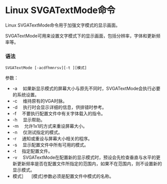 # Linux SVGATextMode命令

Linux SVGATextMode命令用于加强文字模式的显示画面。

SVGATextMode可用来设置文字模式下的显示画面，包括分辨率，字体和更新频率等。

### 语法

    SVGATextMode [-acdfhmnrsv][-t ][模式]

参数：

- -a 　如果新显示模式的屏幕大小与原先不同时，SVGATextMode会执行必要的系统设置。
- -c 　维持原有的VGA时脉。
- -d 　执行时会显示详细的信息，供排错时参考。
- -f 　不要执行配置文件中有关字体载入的指令。
- -h 　显示帮助。
- -m 　允许1x1的方式来重设屏幕大小。
- -n 　仅测试指定的模式。
- -r 　通知或重设与屏幕大小相关的程序。
- -s 　显示配置文件中所有可用的模式。
- -t 　指定配置文件。
- -v 　SVGATextMode在配置新的显示模式时，预设会先检查垂直与水平的更新更新频率是否在配置文件所指定的范围内，如果不在范围内，则不设置新的显示模式。
- 模式］ 　[模式]参数必须是配置文件中模式的名称。